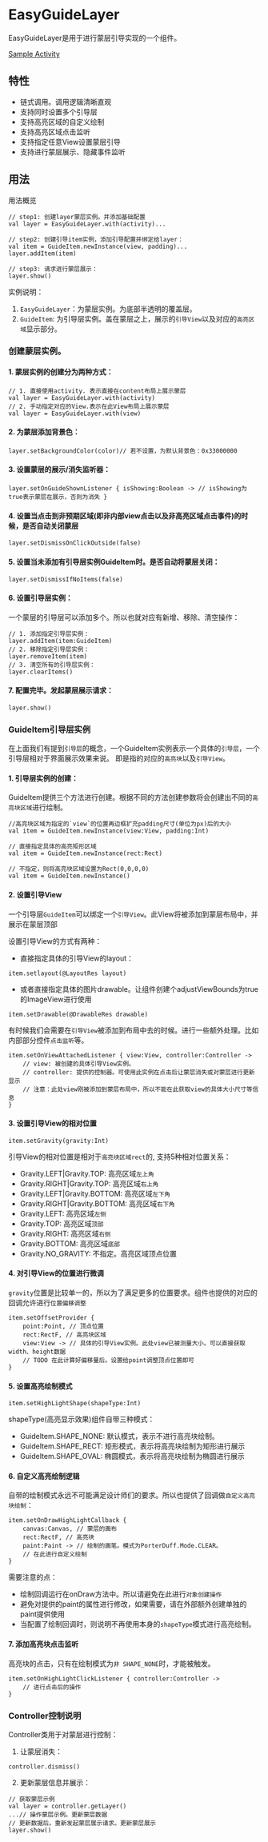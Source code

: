 # EasyGuideLayer

EasyGuideLayer是用于进行蒙层引导实现的一个组件。

[Sample Activity](../app/src/main/java/com/haoge/sample/easyandroid/activities/EasyGuideLayerActivity.kt)

## 特性

- 链式调用。调用逻辑清晰直观
- 支持同时设置多个引导层
- 支持高亮区域的自定义绘制
- 支持高亮区域点击监听
- 支持指定任意View设置蒙层引导
- 支持进行蒙层展示、隐藏事件监听

## 用法

用法概览

```
// step1: 创建layer蒙层实例。并添加基础配置
val layer = EasyGuideLayer.with(activity)...

// step2: 创建引导item实例，添加引导配置并绑定给layer：
val item = GuideItem.newInstance(view, padding)...
layer.addItem(item)

// step3: 请求进行蒙层展示：
layer.show()
```

实例说明：

1. `EasyGuideLayer`：为蒙层实例。为底部半透明的覆盖层。
2. `GuideItem`: 为引导层实例。盖在蒙层之上，展示的`引导View`以及对应的`高亮区域`显示部分。

### 创建蒙层实例。

#### 1. 蒙层实例的创建分为两种方式：

```
// 1. 直接使用activity. 表示直接在content布局上展示蒙层
val layer = EasyGuideLayer.with(activity)
// 2. 手动指定对应的View.表示在此View布局上展示蒙层
val layer = EasyGuideLayer.with(view)
```

#### 2. 为蒙层添加背景色：

```
layer.setBackgroundColor(color)// 若不设置，为默认背景色：0x33000000
```

#### 3. 设置蒙层的展示/消失监听器：

```
layer.setOnGuideShownListener { isShowing:Boolean -> // isShowing为true表示蒙层在展示，否则为消失 }
```

#### 4. 设置当点击到非预期区域(即非内部view点击以及非高亮区域点击事件)的时候，是否自动关闭蒙层

```
layer.setDismissOnClickOutside(false)
```

#### 5. 设置当未添加有引导层实例GuideItem时。是否自动将蒙层关闭：

```
layer.setDismissIfNoItems(false)
```

#### 6. 设置引导层实例：

一个蒙层的引导层可以添加多个。所以也就对应有新增、移除、清空操作：

```
// 1. 添加指定引导层实例：
layer.addItem(item:GuideItem)
// 2. 移除指定引导层实例：
layer.removeItem(item)
// 3. 清空所有的引导层实例：
layer.clearItems()
```

#### 7. 配置完毕。发起蒙层展示请求：

```
layer.show()
```

### GuideItem引导层实例

在上面我们有提到`引导层`的概念，一个GuideItem实例表示一个具体的`引导层`，一个引导层相对于界面展示效果来说。
即是指的对应的`高亮块`以及`引导View`。

#### 1. 引导层实例的创建：

GuideItem提供三个方法进行创建。根据不同的方法创建参数将会创建出不同的`高亮块区域`进行绘制。

```
//高亮块区域为指定的`view`的位置再边框扩充padding尺寸(单位为px)后的大小
val item = GuideItem.newInstance(view:View, padding:Int)
```

```
// 直接指定具体的高亮矩形区域
val item = GuideItem.newInstance(rect:Rect)
```

```
// 不指定，则将高亮块区域设置为Rect(0,0,0,0)
val item = GuideItem.newInstance()
```

#### 2. 设置引导View

一个引导层`GuideItem`可以绑定一个`引导View`。此View将被添加到蒙层布局中，并展示在蒙层顶部

设置引导View的方式有两种：

- 直接指定具体的引导View的layout：

```
item.setlayout(@LayoutRes layout)
```

- 或者直接指定具体的图片drawable。让组件创建个adjustViewBounds为true的ImageView进行使用

```
item.setDrawable(@DrawableRes drawable)
```

有时候我们会需要在`引导View`被添加到布局中去的时候。进行一些额外处理。比如内部部分控件`点击监听`等。

```
item.setOnViewAttachedListener { view:View, controller:Controller ->
    // view: 被创建的具体引导View实例。
    // controller: 提供的控制器。可使用此实例在点击后让蒙层消失或对蒙层进行更新显示
    // 注意：此处view刚被添加到蒙层布局中，所以不能在此获取view的具体大小尺寸等信息
}
```

#### 3. 设置引导View的相对位置

```
item.setGravity(gravity:Int)
```

引导View的相对位置是相对于`高亮块区域rect`的, 支持5种相对位置关系：

- Gravity.LEFT|Gravity.TOP:     高亮区域`左上角`
- Gravity.RIGHT|Gravity.TOP:    高亮区域`右上角`
- Gravity.LEFT|Gravity.BOTTOM:  高亮区域`左下角`
- Gravity.RIGHT|Gravity.BOTTOM: 高亮区域`右下角`
- Gravity.LEFT:                 高亮区域`左侧`
- Gravity.TOP:                  高亮区域`顶部`
- Gravity.RIGHT:                高亮区域`右侧`
- Gravity.BOTTOM:               高亮区域`底部`
- Gravity.NO_GRAVITY:           不指定。高亮区域顶点位置

#### 4. 对引导View的位置进行微调

`gravity`位置是比较单一的，所以为了满足更多的位置要求。组件也提供的对应的回调允许进行`位置偏移调整`

```
item.setOffsetProvider {
    point:Point, // 顶点位置
    rect:RectF, // 高亮块区域
    view:View -> // 具体的引导View实例。此处view已被测量大小。可以直接获取width、height数据
    // TODO 在此计算好偏移量后。设置给point调整顶点位置即可
}
```

#### 5. 设置高亮绘制模式

```
item.setHighLightShape(shapeType:Int)
```

shapeType(高亮显示效果)组件自带三种模式：

- GuideItem.SHAPE_NONE: 默认模式，表示不进行高亮块绘制。
- GuideItem.SHAPE_RECT: 矩形模式，表示将高亮块绘制为矩形进行展示
- GuideItem.SHAPE_OVAL: 椭圆模式，表示将高亮块绘制为椭圆进行展示

#### 6. 自定义高亮绘制逻辑

自带的绘制模式永远不可能满足设计师们的要求。所以也提供了回调做`自定义高亮块绘制`：

```
item.setOnDrawHighLightCallback {
    canvas:Canvas, // 蒙层的画布
    rect:RectF, // 高亮块
    paint:Paint -> // 绘制的画笔。模式为PorterDuff.Mode.CLEAR。
    // 在此进行自定义绘制
}
```

需要注意的点：

- 绘制回调运行在onDraw方法中。所以请避免在此进行`对象创建操作`
- 避免对提供的paint的属性进行修改，如果需要，请在外部额外创建单独的paint提供使用
- 当配置了绘制回调时，则说明不再使用本身的`shapeType`模式进行高亮绘制。

#### 7. 添加高亮块点击监听

高亮块的点击，只有在绘制模式为`非 SHAPE_NONE`时，才能被触发。

```
item.setOnHighLightClickListener { controller:Controller ->
    // 进行点击后的操作
}
```

### Controller控制说明

Controller类用于对蒙层进行控制：

1. 让蒙层消失：

```
controller.dismiss()
```

2. 更新蒙层信息并展示：

```
// 获取蒙层示例
val layer = controller.getLayer()
...// 操作蒙层示例。更新蒙层数据
// 更新数据后。重新发起蒙层展示请求。更新蒙层展示
layer.show()
```

